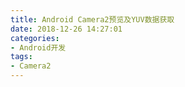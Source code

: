 ```yaml
---
title: Android Camera2预览及YUV数据获取
date: 2018-12-26 14:27:01
categories: 
- Android开发
tags:
- Camera2
---
```


